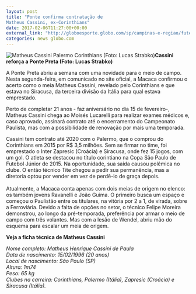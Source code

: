 ```yaml
---
layout: post
title: "Ponte confirma contratação de
Matheus Cassini, ex-Corinthians"
date: 2017-02-06T11:27:00+00:00
external_link: "http://globoesporte.globo.com/sp/campinas-e-regiao/futebol/times/ponte-preta/noticia/2017/02/ponte-confirma-contratacao-de-matheus-cassini-ex-corinthians.html"
categories: news globo.com
---
```

 ![Matheus Cassini Palermo Corinthians (Foto: Lucas Strabko)](http://s2.glbimg.com/TejgjIq7vrUzqG1IIqY1mMcm4UA=/0x173:720x772/300x250/s.glbimg.com/es/ge/f/original/2016/06/08/whatsapp-image-20160608_7PGZ2M3.jpg "Matheus Cassini Palermo Corinthians (Foto: Lucas Strabko)")**Cassini reforça a Ponte Preta (Foto: Lucas Strabko)**

A Ponte Preta abriu a semana com uma novidade para o meio de campo. Nesta segunda-feira, em comunicado no site oficial, a Macaca confirmou o acerto como o meia Matheus Cassini, revelado pelo Corinthians e que estava no Siracusa, da terceira divisão da Itália para qual estava emprestado.

Perto de completar 21 anos - faz aniversário no dia 15 de fevereiro-, Matheus Cassini chega ao Moisés Lucarelli para realizar exames médicos e, caso aprovado, assinará contrato até o encerramento do Campeonato Paulista, mas com a possibilidade de renovação por mais uma temporada.&nbsp;

Cassini tem contrato até 2020 com o Palermo, que o comprou do Corinthians em 2015 por R$ 3,5 milhões. Sem se firmar no time, foi emprestado o Inter Zapresic (Croácia) e Siracusa, onde fez 15 jogos, com um gol. O atleta se destacou no título corintiano na Copa São Paulo de Futebol Júnior de 2015. Na oportunidade, sua saída causou polêmica no clube. O então técnico Tite chegou a pedir sua permanência, mas a diretoria optou por vender em vez de perdê-lo de graça depois.  
&nbsp;  
Atualmente, a Macaca conta apenas com dois meias de origem no elenco: os também jovens Ravanelli e João Guima. O primeiro busca um espaço e começou o Paulistão entre os titulares, na vitória por 2 a 1, de virada, sobre a Ferroviária. Devido a falta de opções no setor, o técnico Felipe Moreira demonstrou, ao longo da pré-temporada, preferência por armar o meio de campo com três volantes. Mas com a lesão de Wendel, abriu mão do esquema para escalar um meia de origem.

**Veja a ficha técnica de Matheus Cassini**   
  
_Nome completo: Matheus Henrique Cassini de Paula  
Data de nascimento: 15/02/1996 (20 anos)   
Local de nascimento: São Paulo (SP)  
Altura: 1m74  
Peso: 65 kg   
Clubes na carreira: Corinthians, Palermo (Itália), Zapresic (Croácia) e Siracusa (Itália).&nbsp;_

